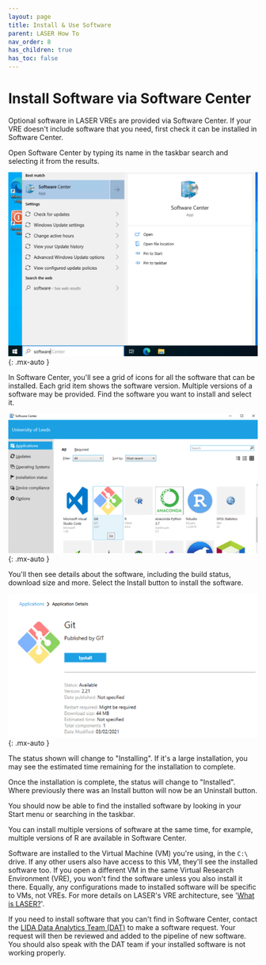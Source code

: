 ```yaml
---
layout: page
title: Install & Use Software
parent: LASER How To
nav_order: 8
has_children: true
has_toc: false
---
```


# Install Software via Software Center

Optional software in LASER VREs are provided via Software Center. If your VRE doesn't include software that you need, first check it can be installed in Software Center.

Open Software Center by typing its name in the taskbar search and selecting it from the results.

![](../../../images/install_software/01_open_sccm.PNG)
{: .mx-auto }

In Software Center, you'll see a grid of icons for all the software that can be installed. Each grid item shows the software version. Multiple versions of a software may be provided. Find the software you want to install and select it.

![](../../../images/install_software/02_find_app.PNG)
{: .mx-auto }

You'll then see details about the software, including the build status, download size and more. Select the Install button to install the software.

![](../../../images/install_software/03_app_pane.PNG)
{: .mx-auto }

The status shown will change to "Installing". If it's a large installation, you may see the estimated time remaining for the installation to complete.

Once the installation is complete, the status will change to "Installed". Where previously there was an Install button will now be an Uninstall button.

You should now be able to find the installed software by looking in your Start menu or searching in the taskbar.

You can install multiple versions of software at the same time, for example, multiple versions of R are available in Software Center.

Software are installed to the Virtual Machine (VM) you're using, in the `C:\` drive. If any other users also have access to this VM, they'll see the installed software too. If you open a different VM in the same Virtual Research Environment (VRE), you won't find the software unless you also install it there. Equally, any configurations made to installed software will be specific to VMs, not VREs. For more details on LASER's VRE architecture, see '[What is LASER?](../../laser_info/laser.html)'.

If you need to install software that you can't find in Software Center, contact the [LIDA Data Analytics Team (DAT)](mailto:dat@leeds.ac.uk) to make a software request. Your request will then be reviewed and added to the pipeline of new software. You should also speak with the DAT team if your installed software is not working properly.
